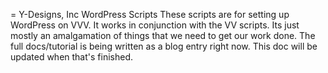 = Y-Designs, Inc WordPress Scripts
These scripts are for setting up WordPress on VVV.  It works in conjunction with the VV scripts.  Its just mostly an amalgamation of things that we need to get our work done.  The full docs/tutorial is being written as a blog entry right now.  This doc will be updated when that's finished.
